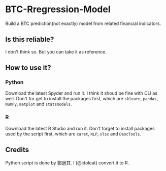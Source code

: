 # BTC-Rregression-Model
Build a BTC prediction(not exactly) model from related financial indicators.

## Is this reliable?
I don't think so. But you can take it as reference.

## How to use it?
### Python
Download the latest Spyder and run it. I think it shoud be fine with CLI as well. Don't for get to install the packages first, which are `sklearn`, `pandas`, `NumPy`, `matplot` and `statsmodels`.

### R
Download the latest R Studio and run it. Don't forget to install packages used by the script first, which are `caret`, `NLP`, `xlsx` and `DescTools`.

## Credits
Python script is done by 鄭適其. I (@idoleat) convert it to R.
